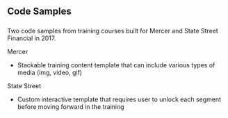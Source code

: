 ## Code Samples
#####

Two code samples from training courses built for Mercer and State Street Financial in 2017.

Mercer
- Stackable training content template that can include various types of media (img, video, gif)

State Street
- Custom interactive template that requires user to unlock each segment before moving forward in the training
